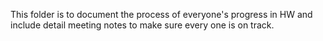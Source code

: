 This folder is to document the process of everyone's progress in HW and include detail meeting notes to make sure every one is on track.
